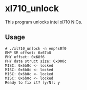 # xl710_unlock

This program unlocks intel xl710 NICs.

## Usage

```shell
# ./xl710_unlock -n enp4s0f0
EMP SR offset: 0x67a8
PHY offset: 0x68f6
PHY data struct size: 0x000c
MISC: 0x6b0c <- locked
MISC: 0x6b0c <- locked
MISC: 0x6b0c <- locked
MISC: 0x6b0c <- locked
Ready to fix it? [y/N]: y
```
